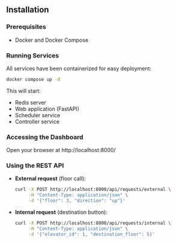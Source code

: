 ## Installation

### Prerequisites

- Docker and Docker Compose

### Running Services

All services have been containerized for easy deployment:

```sh
docker compose up -d
```

This will start:

- Redis server
- Web application (FastAPI)
- Scheduler service
- Controller service

### Accessing the Dashboard

Open your browser at http://localhost:8000/

### Using the REST API

- **External request** (floor call):
  ```sh
  curl -X POST http://localhost:8000/api/requests/external \
       -H "Content-Type: application/json" \
       -d '{"floor": 3, "direction": "up"}'
  ```
- **Internal request** (destination button):
  ```sh
  curl -X POST http://localhost:8000/api/requests/internal \
       -H "Content-Type: application/json" \
       -d '{"elevator_id": 1, "destination_floor": 5}'
  ```
